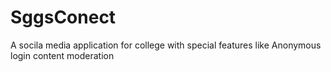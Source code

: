 # SggsConect
A socila media application for college with special features like Anonymous login content moderation
